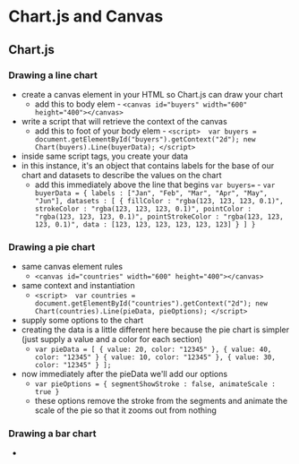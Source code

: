 # Chart.js and Canvas 

## Chart.js

### Drawing a line chart

- create a canvas element in your HTML so Chart.js can draw your chart
  - add this to body elem - `<canvas id="buyers" width="600" height="400"></canvas>`
- write a script that will retrieve the context of the canvas
  - add this to foot of your body elem - `<script>  var buyers = document.getElementById("buyers").getContext("2d"); new Chart(buyers).Line(buyerData); </script>`
- inside same script tags, you create your data
- in this instance, it's an object that contains labels for the base of our chart and datasets to describe the values on the chart
  - add this immediately above the line that begins `var buyers=` - `var buyerData = { labels : ["Jan", "Feb", "Mar", "Apr", "May", "Jun"], datasets : [ { fillColor : "rgba(123, 123, 123, 0.1)", strokeColor : "rgba(123, 123, 123, 0.1)", pointColor : "rgba(123, 123, 123, 0.1)", pointStrokeColor : "rgba(123, 123, 123, 0.1)", data : [123, 123, 123, 123, 123, 123] } ] }`

### Drawing a pie chart

- same canvas element rules
  - `<canvas id="countries" width="600" height="400"></canvas>`
- same context and instantiation
  - `<script>  var countries = document.getElementById("countries").getContext("2d"); new Chart(countries).Line(pieData, pieOptions); </script>`
- supply some options to the chart
- creating the data is a little different here because the pie chart is simpler (just supply a value and a color for each section)
  - `var pieData = [ { value: 20, color: "12345" }, { value: 40, color: "12345" } { value: 10, color: "12345" }, { value: 30, color: "12345" } ];`
- now immediately after the pieData we'll add our options
  - `var pieOptions = { segmentShowStroke : false, animateScale : true }`
  - these options remove the stroke from the segments and animate the scale of the pie so that it zooms out from nothing

### Drawing a bar chart

- 